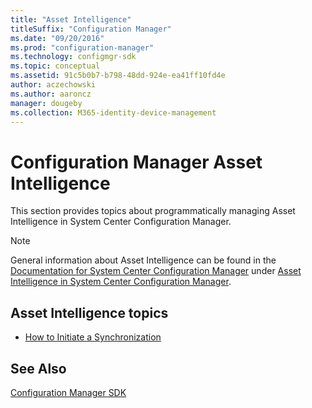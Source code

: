 ```yaml
---
title: "Asset Intelligence"
titleSuffix: "Configuration Manager"
ms.date: "09/20/2016"
ms.prod: "configuration-manager"
ms.technology: configmgr-sdk
ms.topic: conceptual
ms.assetid: 91c5b0b7-b798-48dd-924e-ea41ff10fd4e
author: aczechowski
ms.author: aaroncz
manager: dougeby
ms.collection: M365-identity-device-management
---
```

# Configuration Manager Asset Intelligence
This section provides topics about programmatically managing Asset Intelligence in System Center Configuration Manager.  

> [!NOTE]
>  General information about Asset Intelligence can be found in the [Documentation for System Center Configuration Manager](https://technet.microsoft.com/en-us/library/mt346023.aspx) under [Asset Intelligence in System Center Configuration Manager](https://technet.microsoft.com/en-us/library/mt634336.aspx).  

## Asset Intelligence topics  

-   [How to Initiate a Synchronization](../../../../develop/core/clients/asset-intelligence/how-to-initiate-a-synchronization.md)  

## See Also  
 [Configuration Manager SDK](../../../../develop/core/misc/system-center-configuration-manager-sdk.md)
